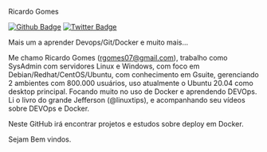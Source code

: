 Ricardo Gomes

[![Github Badge](https://img.shields.io/badge/-Github-000?style=flat-square&logo=Github&logoColor=white&link=https://github.com/rgomes07)](https://github.com/rgomes07)
[![Twitter Badge](https://img.shields.io/badge/-Twitter-1ca0f1?style=flat-square&labelColor=1ca0f1&logo=twitter&logoColor=white&link=https://twitter.com/rgomes07)](https://twitter.com/rgomes07)

Mais um a aprender Devops/Git/Docker e muito mais...

Me chamo Ricardo Gomes (rgomes07@gmail.com), trabalho como SysAdmin com servidores Linux e Windows, com foco em Debian/Redhat/CentOS/Ubuntu, com conhecimento em Gsuite, gerenciando 2 ambientes com 800.000 usuários, uso atualmente o Ubuntu 20.04 como desktop principal.
Focando muito no uso de Docker e aprendendo DEVOps.
Li o livro do grande Jefferson (@linuxtips), e acompanhando seu vídeos sobre DEVOps e Docker.

Neste GitHub irá encontrar projetos e estudos sobre deploy em Docker.

Sejam Bem vindos.
